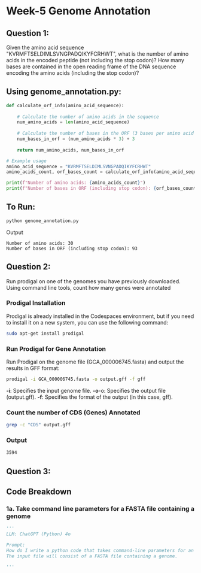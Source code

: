 # Week-5 Genome Annotation
## Question 1: 
Given the amino acid sequence "KVRMFTSELDIMLSVNGPADQIKYFCRHWT", what is the number of amino acids in the encoded peptide (not including the stop codon)? How many bases are contained in the open reading frame of the DNA sequence encoding the amino acids (including the stop codon)?

## Using genome_annotation.py: 
```python
def calculate_orf_info(amino_acid_sequence):
    
    # Calculate the number of amino acids in the sequence
    num_amino_acids = len(amino_acid_sequence)
    
    # Calculate the number of bases in the ORF (3 bases per amino acid + 3 bases for stop codon)
    num_bases_in_orf = (num_amino_acids * 3) + 3
    
    return num_amino_acids, num_bases_in_orf

# Example usage
amino_acid_sequence = "KVRMFTSELDIMLSVNGPADQIKYFCRHWT"
amino_acids_count, orf_bases_count = calculate_orf_info(amino_acid_sequence)

print(f"Number of amino acids: {amino_acids_count}")
print(f"Number of bases in ORF (including stop codon): {orf_bases_count}")
```
## To Run: 
```bash
python genome_annotation.py 
```
Output 
```
Number of amino acids: 30
Number of bases in ORF (including stop codon): 93
```
## Question 2: 
Run prodigal on one of the genomes you have previously downloaded. Using command line tools, count how many genes were annotated
### Prodigal Installation
Prodigal is already installed in the Codespaces environment, but if you need to install it on a new system, you can use the following command:
```bash
sudo apt-get install prodigal
```
### Run Prodigal for Gene Annotation
Run Prodigal on the genome file (GCA_000006745.fasta) and output the results in GFF format:
```bash
prodigal -i GCA_000006745.fasta -o output.gff -f gff
```
**-i**: Specifies the input genome file.
**-o**-o: Specifies the output file (output.gff).
**-f**: Specifies the format of the output (in this case, gff).
### Count the number of CDS (Genes) Annotated 
```bash
grep -c "CDS" output.gff
```
### Output
```bash
3594
```
## Question 3: 


## Code Breakdown 
### 1a. Take command line parameters for a FASTA file containing a genome 
```python
'''
LLM: ChatGPT (Python) 4o

Prompt: 
How do I write a python code that takes command-line parameters for an input file? 
The input file will consist of a FASTA file containing a genome.

'''
